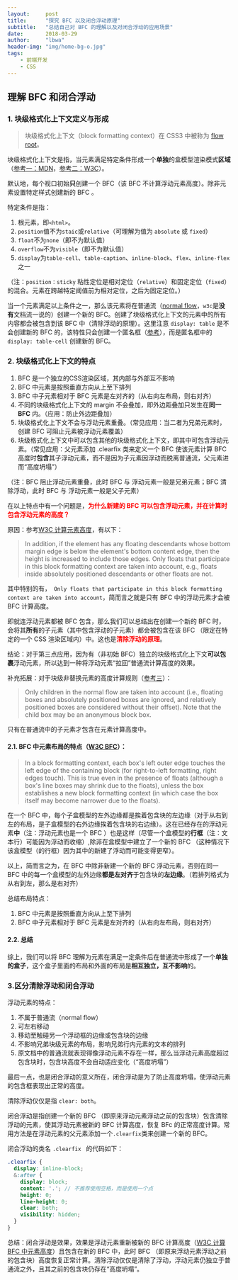 ```yaml
---
layout:     post
title:      "探究 BFC 以及闭合浮动原理"
subtitle:   "总结自己对 BFC 的理解以及对闭合浮动的应用场景"
date:       2018-03-29
author:     "lbwa"
header-img: "img/home-bg-o.jpg"
tags:
    - 前端开发
    - CSS
---
```


## 理解 BFC 和闭合浮动

### 1. 块级格式化上下文定义与形成

> 块级格式化上下文（block formatting context）在 CSS3 中被称为 [flow root][flow-root]。

块级格式化上下文是指，当元素满足特定条件形成一个**单独**的盒模型渲染模式**区域**（[参考一：MDN][refer-1]，[参考二：W3C][refer-2]）。

默认地，每个视口初始**只**创建一个 BFC（该 BFC 不计算浮动元素高度）。除非元素设置特定样式创建新的 BFC 。

特定条件是指：

1. 根元素，即`<html>`。
1. `position`值不为`staic`或`relative`（可理解为值为 `absolute` 或 `fixed`）
1. `float`不为`none`（即不为默认值）
1. `overflow`不为`visible`（即不为默认值）
1. `display`为`table-cell`、`table-caption`、`inline-block`、`flex`、`inline-flex`之一

（注：`position：sticky` 粘性定位是相对定位（`relative`）和固定定位（`fixed`）的混合。元素在跨越特定阈值前为相对定位，之后为固定定位。）

当一个元素满足以上条件之一，那么该元素将在普通流（[normal flow][normal-flow]，`w3c`是**没有**文档流一说的）创建一个新的 BFC。创建了块级格式化上下文的元素中的所有内容都会被包含到该 BFC 中（清除浮动的原理）。这里注意 `display: table` 是不会创建新的 BFC 的，该特性只会创建一个匿名框（[参考][anonymous-boxes]），而是匿名框中的 `display: table-cell` 创建新的 BFC。

### 2. 块级格式化上下文的特点

1. BFC 是一个独立的CSS渲染区域，其内部与外部互不影响
1. BFC 中元素是按照垂直方向从上至下排列
1. BFC 中子元素相对于 BFC 元素是左对齐的（从右向左布局，则右对齐）
1. 不同的块级格式化上下文的 margin 不会叠加，即外边距叠加只发生在**同一 BFC** 内。（应用：防止外边距叠加）
1. 块级格式化上下文不会与浮动元素重叠。（常见应用：当二者为兄弟元素时，创建 BFC 可阻止元素被浮动元素覆盖）
1. 块级格式化上下文中可以包含其他的块级格式化上下文，即其中可包含浮动元素。（常见应用：父元素添加 .clearfix 类来定义一个 BFC 使该元素计算 BFC 高度时**包含**其子浮动元素，而不是因为子元素因浮动而脱离普通流，父元素进而“高度坍塌”）

（注：BFC 阻止浮动元素重叠，此时 BFC 与 浮动元素一般是兄弟元素；BFC 清除浮动，此时 BFC 与 浮动元素一般是父子元素）

在以上特点中有一个问题是，<strong style="color: red">为什么新建的 BFC 可以包含浮动元素，并在计算时包含浮动元素的高度？</strong>

原因：参考[W3C 计算元素高度][height-for-BFC]，有以下：

> In addition, if the element has any floating descendants whose bottom margin edge is below the element's bottom content edge, then the height is increased to include those edges. Only floats that participate in this block formatting context are taken into account, e.g., floats inside absolutely positioned descendants or other floats are not.

其中特别的有，` Only floats that participate in this block formatting context are taken into account`，简而言之就是只有 BFC 中的浮动元素才会被 BFC 计算高度。

即就连浮动元素都被 BFC 包含，那么我们可以总结出在创建一个新的 BFC 时，会将其**所有**的子元素（其中包含浮动的子元素）都会被包含在该 BFC （限定在特定的一个 CSS 渲染区域内）中。这也是<strong style="color: red">清除浮动的原理</strong>。

结论：对于第三点应用，因为有（非初始 BFC）独立的块级格式化上下文**可以包裹**浮动元素，所以达到一种将浮动元素“拉回”普通流计算高度的效果。

补充拓展：对于块级非替换元素的高度计算规则（[参考三][ignored-element]）：

> Only children in the normal flow are taken into account (i.e., floating boxes and absolutely positioned boxes are ignored, and relatively positioned boxes are considered without their offset). Note that the child box may be an anonymous block box.

只有在普通流中的子元素才包含在元素计算高度中。

#### 2.1. BFC 中元素布局的特点（[W3C BFC][refer-2]）：

> In a block formatting context, each box's left outer edge touches the left edge of the containing block (for right-to-left formatting, right edges touch). This is true even in the presence of floats (although a box's line boxes may shrink due to the floats), unless the box establishes a new block formatting context (in which case the box itself may become narrower due to the floats).

在一个 BFC 中，每个子盒模型的左外边缘都是挨着包含块的左边缘（对于从右到左的布局，是子盒模型的右外边缘挨着包含块的右边缘）。这在已经存在的浮动元素**中**（注：浮动元素也是一个 BFC ）也是这样（尽管一个盒模型的**行框**（注：文本行）可能因为浮动而收缩）,除非在盒模型中建立了一个新的 BFC （这种情况下该盒模型（的行框）因为其中的新建了浮动而可能变得更窄）。

以上，简而言之为，在 BFC 中除非新建一个新的 BFC 浮动元素，否则在同一 BFC 中的每一个盒模型的左外边缘**都是左对齐**于包含块的**左边缘**。（若排列格式为从右到左，那么是右对齐）

总结布局特点：

1. BFC 中元素是按照垂直方向从上至下排列
1. BFC 中子元素相对于 BFC 元素是左对齐的（从右向左布局，则右对齐）

#### 2.2. 总结

综上，我们可以将 BFC 理解为元素在满足一定条件后在普通流中形成了一个**单独的盒子**，这个盒子里面的布局和外面的布局是**相互独立，互不影响**的。


### 3.区分清除浮动和闭合浮动

浮动元素的特点：

1. 不属于普通流（normal flow）
1. 可左右移动
1. 移动至触碰另一个浮动框的边缘或包含块的边缘
1. 不影响兄弟块级元素的布局，影响兄弟行内元素的文本的排列
1. 原文档中的普通流就表现得像浮动元素不存在一样，那么当浮动元素高度超过包含块时，包含块高度不会自动适应变化（“高度坍塌”）

最后一点，也是闭合浮动的意义所在，闭合浮动是为了防止高度坍塌，使浮动元素的包含框表现出正常的高度。

清除浮动仅仅是指 `clear: both`。

闭合浮动是指创建一个新的 BFC （即原来浮动元素浮动之前的包含块）包含清除浮动的元素，使其浮动元素被新的 BFC 计算高度，恢复 BFc 的正常高度计算。常用方法是在浮动元素的父元素添加一个`.clearfix`类来创建一个新的 BFC。

闭合浮动的类名 `.clearfix ` 的代码如下：
``` scss
.clearfix {
  display: inline-block;
  &:after {
    display: block;
    content: '.'; // 不推荐使用空格，而是使用一个点
    height: 0;
    line-height: 0;
    clear: both;
    visibility: hidden;
  }
}
```

总结：闭合浮动是效果，效果是浮动元素重新被新的 BFC 计算高度（[W3C 计算 BFC 中元素高度][height-for-BFC]）且包含在新的 BFC 中，此时 BFC （即原来浮动元素浮动之前的包含块）高度恢复正常计算。清除浮动仅仅是清除了浮动，浮动元素仍独立于普通流之外，且其之前的包含块仍存在“高度坍塌”。

[refer-1]:https://developer.mozilla.org/en-US/docs/Web/Guide/CSS/Block_formatting_context

[refer-2]:https://www.w3.org/TR/CSS2/visuren.html#block-formatting

[flow-root]:https://www.w3.org/TR/css3-box/#block-level0

[normal-flow]:https://www.w3.org/TR/CSS2/visuren.html#normal-flow

[anonymous-boxes]:https://www.w3.org/TR/CSS21/tables.html#anonymous-boxes

[height-for-BFC]:https://www.w3.org/TR/CSS2/visudet.html#root-height

[ignored-element]:https://www.w3.org/TR/CSS2/visudet.html#normal-block